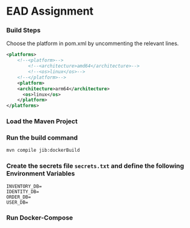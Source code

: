 # EAD Assignment

### Build Steps

Choose the platform in pom.xml by uncommenting the relevant lines.

```xml
<platforms>
	<!--<platform>-->
		<!--<architecture>amd64</architecture>-->
		<!--<os>linux</os>-->
	<!--</platform>-->
	<platform>
    <architecture>arm64</architecture>
	  <os>linux</os>
	</platform>
</platforms>
```

### Load the Maven Project

### Run the build command

```bash
mvn compile jib:dockerBuild
```

### Create the secrets file `secrets.txt` and define the following Environment Variables

```
INVENTORY_DB=
IDENTITY_DB=
ORDER_DB=
USER_DB=
```

### Run Docker-Compose